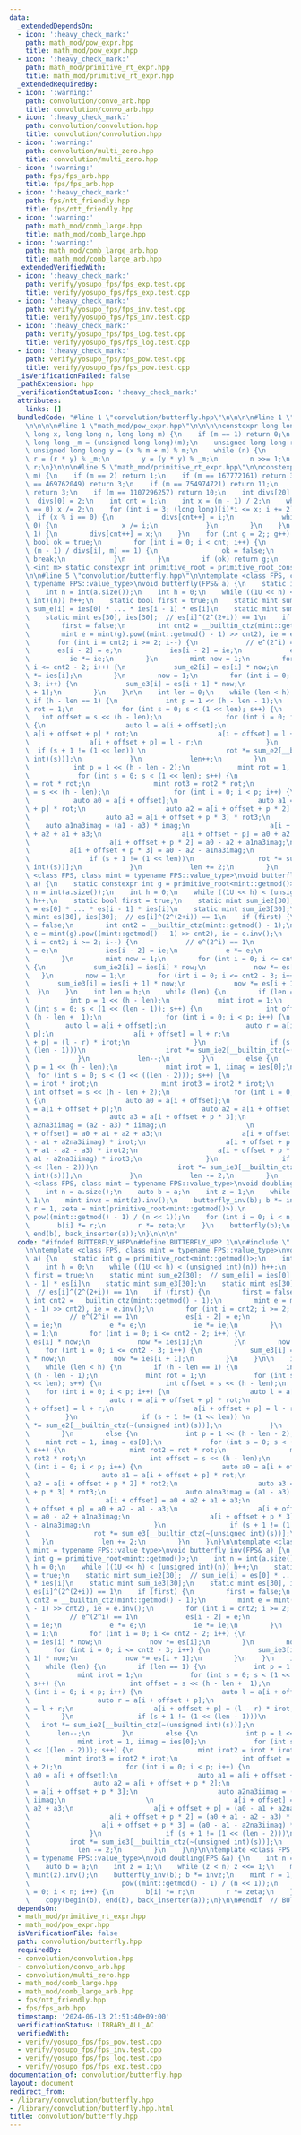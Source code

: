```yaml
---
data:
  _extendedDependsOn:
  - icon: ':heavy_check_mark:'
    path: math_mod/pow_expr.hpp
    title: math_mod/pow_expr.hpp
  - icon: ':heavy_check_mark:'
    path: math_mod/primitive_rt_expr.hpp
    title: math_mod/primitive_rt_expr.hpp
  _extendedRequiredBy:
  - icon: ':warning:'
    path: convolution/convo_arb.hpp
    title: convolution/convo_arb.hpp
  - icon: ':heavy_check_mark:'
    path: convolution/convolution.hpp
    title: convolution/convolution.hpp
  - icon: ':warning:'
    path: convolution/multi_zero.hpp
    title: convolution/multi_zero.hpp
  - icon: ':warning:'
    path: fps/fps_arb.hpp
    title: fps/fps_arb.hpp
  - icon: ':heavy_check_mark:'
    path: fps/ntt_friendly.hpp
    title: fps/ntt_friendly.hpp
  - icon: ':warning:'
    path: math_mod/comb_large.hpp
    title: math_mod/comb_large.hpp
  - icon: ':warning:'
    path: math_mod/comb_large_arb.hpp
    title: math_mod/comb_large_arb.hpp
  _extendedVerifiedWith:
  - icon: ':heavy_check_mark:'
    path: verify/yosupo_fps/fps_exp.test.cpp
    title: verify/yosupo_fps/fps_exp.test.cpp
  - icon: ':heavy_check_mark:'
    path: verify/yosupo_fps/fps_inv.test.cpp
    title: verify/yosupo_fps/fps_inv.test.cpp
  - icon: ':heavy_check_mark:'
    path: verify/yosupo_fps/fps_log.test.cpp
    title: verify/yosupo_fps/fps_log.test.cpp
  - icon: ':heavy_check_mark:'
    path: verify/yosupo_fps/fps_pow.test.cpp
    title: verify/yosupo_fps/fps_pow.test.cpp
  _isVerificationFailed: false
  _pathExtension: hpp
  _verificationStatusIcon: ':heavy_check_mark:'
  attributes:
    links: []
  bundledCode: "#line 1 \"convolution/butterfly.hpp\"\n\n\n\n#line 1 \"math_mod/primitive_rt_expr.hpp\"\
    \n\n\n\n#line 1 \"math_mod/pow_expr.hpp\"\n\n\n\nconstexpr long long pow_mod_constexpr(long\
    \ long x, long long n, long long m) {\n    if (m == 1) return 0;\n    unsigned\
    \ long long _m = (unsigned long long)(m);\n    unsigned long long r = 1;\n   \
    \ unsigned long long y = (x % m + m) % m;\n    while (n) {\n        if (n & 1)\
    \ r = (r * y) % _m;\n        y = (y * y) % _m;\n        n >>= 1;\n    }\n    return\
    \ r;\n}\n\n\n#line 5 \"math_mod/primitive_rt_expr.hpp\"\n\nconstexpr int primitive_root_constexpr(int\
    \ m) {\n    if (m == 2) return 1;\n    if (m == 167772161) return 3;\n    if (m\
    \ == 469762049) return 3;\n    if (m == 754974721) return 11;\n    if (m == 998244353)\
    \ return 3;\n    if (m == 1107296257) return 10;\n    int divs[20] = {}; \n  \
    \  divs[0] = 2;\n    int cnt = 1;\n    int x = (m - 1) / 2;\n    while (x % 2\
    \ == 0) x /= 2;\n    for (int i = 3; (long long)(i)*i <= x; i += 2) {\n      \
    \  if (x % i == 0) {\n            divs[cnt++] = i;\n            while (x % i ==\
    \ 0) {\n                x /= i;\n            }\n        }\n    }\n    if (x >\
    \ 1) {\n        divs[cnt++] = x;\n    }\n    for (int g = 2;; g++) {\n       \
    \ bool ok = true;\n        for (int i = 0; i < cnt; i++) {\n            if (pow_mod_constexpr(g,\
    \ (m - 1) / divs[i], m) == 1) {\n                ok = false;\n               \
    \ break;\n            }\n        }\n        if (ok) return g;\n    }\n}\ntemplate\
    \ <int m> static constexpr int primitive_root = primitive_root_constexpr(m);\n\
    \n\n#line 5 \"convolution/butterfly.hpp\"\n\ntemplate <class FPS, class mint =\
    \ typename FPS::value_type>\nvoid butterfly(FPS& a) {\n    static int g = primitive_root<mint::getmod()>;\n\
    \    int n = int(a.size());\n    int h = 0;\n    while ((1U << h) < (unsigned\
    \ int)(n)) h++;\n    static bool first = true;\n    static mint sum_e2[30];  //\
    \ sum_e[i] = ies[0] * ... * ies[i - 1] * es[i]\n    static mint sum_e3[30];\n\
    \    static mint es[30], ies[30];  // es[i]^(2^(2+i)) == 1\n    if (first) {\n\
    \        first = false;\n        int cnt2 = __builtin_ctz(mint::getmod() - 1);\n\
    \        mint e = mint(g).pow((mint::getmod() - 1) >> cnt2), ie = e.inv();\n \
    \       for (int i = cnt2; i >= 2; i--) {\n            // e^(2^i) == 1\n     \
    \       es[i - 2] = e;\n            ies[i - 2] = ie;\n            e *= e;\n  \
    \          ie *= ie;\n        }\n        mint now = 1;\n        for (int i = 0;\
    \ i <= cnt2 - 2; i++) {\n            sum_e2[i] = es[i] * now;\n            now\
    \ *= ies[i];\n        }\n        now = 1;\n        for (int i = 0; i <= cnt2 -\
    \ 3; i++) {\n            sum_e3[i] = es[i + 1] * now;\n            now *= ies[i\
    \ + 1];\n        }\n    }\n\n    int len = 0;\n    while (len < h) {\n       \
    \ if (h - len == 1) {\n            int p = 1 << (h - len - 1);\n            mint\
    \ rot = 1;\n            for (int s = 0; s < (1 << len); s++) {\n             \
    \   int offset = s << (h - len);\n                for (int i = 0; i < p; i++)\
    \ {\n                    auto l = a[i + offset];\n                    auto r =\
    \ a[i + offset + p] * rot;\n                    a[i + offset] = l + r;\n     \
    \               a[i + offset + p] = l - r;\n                }\n              \
    \  if (s + 1 != (1 << len)) \n                    rot *= sum_e2[__builtin_ctz(~(unsigned\
    \ int)(s))];\n            }\n            len++;\n        }\n        else {\n \
    \           int p = 1 << (h - len - 2);\n            mint rot = 1, imag = es[0];\n\
    \            for (int s = 0; s < (1 << len); s++) {\n                mint rot2\
    \ = rot * rot;\n                mint rot3 = rot2 * rot;\n                int offset\
    \ = s << (h - len);\n                for (int i = 0; i < p; i++) {\n         \
    \           auto a0 = a[i + offset];\n                    auto a1 = a[i + offset\
    \ + p] * rot;\n                    auto a2 = a[i + offset + p * 2] * rot2;\n \
    \                   auto a3 = a[i + offset + p * 3] * rot3;\n                \
    \    auto a1na3imag = (a1 - a3) * imag;\n                    a[i + offset] = a0\
    \ + a2 + a1 + a3;\n                    a[i + offset + p] = a0 + a2 - a1 - a3;\n\
    \                    a[i + offset + p * 2] = a0 - a2 + a1na3imag;\n          \
    \          a[i + offset + p * 3] = a0 - a2 - a1na3imag;\n                }\n \
    \               if (s + 1 != (1 << len))\n                rot *= sum_e3[__builtin_ctz(~(unsigned\
    \ int)(s))];\n            }\n            len += 2;\n        }\n    }\n}\n\ntemplate\
    \ <class FPS, class mint = typename FPS::value_type>\nvoid butterfly_inv(FPS&\
    \ a) {\n    static constexpr int g = primitive_root<mint::getmod()>;\n    int\
    \ n = int(a.size());\n    int h = 0;\n    while ((1U << h) < (unsigned int)(n))\
    \ h++;\n    static bool first = true;\n    static mint sum_ie2[30];  // sum_ie[i]\
    \ = es[0] * ... * es[i - 1] * ies[i]\n    static mint sum_ie3[30];\n    static\
    \ mint es[30], ies[30];  // es[i]^(2^(2+i)) == 1\n    if (first) {\n        first\
    \ = false;\n        int cnt2 = __builtin_ctz(mint::getmod() - 1);\n        mint\
    \ e = mint(g).pow((mint::getmod() - 1) >> cnt2), ie = e.inv();\n        for (int\
    \ i = cnt2; i >= 2; i--) {\n            // e^(2^i) == 1\n            es[i - 2]\
    \ = e;\n            ies[i - 2] = ie;\n            e *= e;\n            ie *= ie;\n\
    \        }\n        mint now = 1;\n        for (int i = 0; i <= cnt2 - 2; i++)\
    \ {\n            sum_ie2[i] = ies[i] * now;\n            now *= es[i];\n     \
    \   }\n        now = 1;\n        for (int i = 0; i <= cnt2 - 3; i++) {\n     \
    \       sum_ie3[i] = ies[i + 1] * now;\n            now *= es[i + 1];\n      \
    \  }\n    }\n    int len = h;\n    while (len) {\n        if (len == 1) {\n  \
    \          int p = 1 << (h - len);\n            mint irot = 1;\n            for\
    \ (int s = 0; s < (1 << (len - 1)); s++) {\n                int offset = s <<\
    \ (h - len +  1);\n                for (int i = 0; i < p; i++) {\n           \
    \         auto l = a[i + offset];\n                    auto r = a[i + offset +\
    \ p];\n                    a[i + offset] = l + r;\n                    a[i + offset\
    \ + p] = (l - r) * irot;\n                }\n                if (s + 1 != (1 <<\
    \ (len - 1)))\n                    irot *= sum_ie2[__builtin_ctz(~(unsigned int)(s))];\n\
    \            }\n            len--;\n        }\n        else {\n            int\
    \ p = 1 << (h - len);\n            mint irot = 1, iimag = ies[0];\n          \
    \  for (int s = 0; s < (1 << ((len - 2))); s++) {\n                mint irot2\
    \ = irot * irot;\n                mint irot3 = irot2 * irot;\n               \
    \ int offset = s << (h - len + 2);\n                for (int i = 0; i < p; i++)\
    \ {\n                    auto a0 = a[i + offset];\n                    auto a1\
    \ = a[i + offset + p];\n                    auto a2 = a[i + offset + p * 2];\n\
    \                    auto a3 = a[i + offset + p * 3];\n                    auto\
    \ a2na3iimag = (a2 - a3) * iimag;\n                    \n                    a[i\
    \ + offset] = a0 + a1 + a2 + a3;\n                    a[i + offset + p] = (a0\
    \ - a1 + a2na3iimag) * irot;\n                    a[i + offset + p * 2] = (a0\
    \ + a1 - a2 - a3) * irot2;\n                    a[i + offset + p * 3] = (a0 -\
    \ a1 - a2na3iimag) * irot3;\n                }\n                if (s + 1 != (1\
    \ << (len - 2)))\n                    irot *= sum_ie3[__builtin_ctz(~(unsigned\
    \ int)(s))];\n            }\n            len -= 2;\n        }\n    }\n}\n\ntemplate\
    \ <class FPS, class mint = typename FPS::value_type>\nvoid doubling(FPS &a) {\n\
    \    int n = a.size();\n    auto b = a;\n    int z = 1;\n    while (z < n) z <<=\
    \ 1;\n    mint invz = mint(z).inv();\n    butterfly_inv(b); b *= invz;\n    mint\
    \ r = 1, zeta = mint(primitive_root<mint::getmod()>).\n                      \
    \ pow((mint::getmod() - 1) / (n << 1));\n    for (int i = 0; i < n; i++) {\n \
    \       b[i] *= r;\n        r *= zeta;\n    }\n    butterfly(b);\n    copy(begin(b),\
    \ end(b), back_inserter(a));\n}\n\n\n"
  code: "#ifndef BUTTERFLY_HPP\n#define BUTTERFLY_HPP 1\n\n#include \"../math_mod/primitive_rt_expr.hpp\"\
    \n\ntemplate <class FPS, class mint = typename FPS::value_type>\nvoid butterfly(FPS&\
    \ a) {\n    static int g = primitive_root<mint::getmod()>;\n    int n = int(a.size());\n\
    \    int h = 0;\n    while ((1U << h) < (unsigned int)(n)) h++;\n    static bool\
    \ first = true;\n    static mint sum_e2[30];  // sum_e[i] = ies[0] * ... * ies[i\
    \ - 1] * es[i]\n    static mint sum_e3[30];\n    static mint es[30], ies[30];\
    \  // es[i]^(2^(2+i)) == 1\n    if (first) {\n        first = false;\n       \
    \ int cnt2 = __builtin_ctz(mint::getmod() - 1);\n        mint e = mint(g).pow((mint::getmod()\
    \ - 1) >> cnt2), ie = e.inv();\n        for (int i = cnt2; i >= 2; i--) {\n  \
    \          // e^(2^i) == 1\n            es[i - 2] = e;\n            ies[i - 2]\
    \ = ie;\n            e *= e;\n            ie *= ie;\n        }\n        mint now\
    \ = 1;\n        for (int i = 0; i <= cnt2 - 2; i++) {\n            sum_e2[i] =\
    \ es[i] * now;\n            now *= ies[i];\n        }\n        now = 1;\n    \
    \    for (int i = 0; i <= cnt2 - 3; i++) {\n            sum_e3[i] = es[i + 1]\
    \ * now;\n            now *= ies[i + 1];\n        }\n    }\n\n    int len = 0;\n\
    \    while (len < h) {\n        if (h - len == 1) {\n            int p = 1 <<\
    \ (h - len - 1);\n            mint rot = 1;\n            for (int s = 0; s < (1\
    \ << len); s++) {\n                int offset = s << (h - len);\n            \
    \    for (int i = 0; i < p; i++) {\n                    auto l = a[i + offset];\n\
    \                    auto r = a[i + offset + p] * rot;\n                    a[i\
    \ + offset] = l + r;\n                    a[i + offset + p] = l - r;\n       \
    \         }\n                if (s + 1 != (1 << len)) \n                    rot\
    \ *= sum_e2[__builtin_ctz(~(unsigned int)(s))];\n            }\n            len++;\n\
    \        }\n        else {\n            int p = 1 << (h - len - 2);\n        \
    \    mint rot = 1, imag = es[0];\n            for (int s = 0; s < (1 << len);\
    \ s++) {\n                mint rot2 = rot * rot;\n                mint rot3 =\
    \ rot2 * rot;\n                int offset = s << (h - len);\n                for\
    \ (int i = 0; i < p; i++) {\n                    auto a0 = a[i + offset];\n  \
    \                  auto a1 = a[i + offset + p] * rot;\n                    auto\
    \ a2 = a[i + offset + p * 2] * rot2;\n                    auto a3 = a[i + offset\
    \ + p * 3] * rot3;\n                    auto a1na3imag = (a1 - a3) * imag;\n \
    \                   a[i + offset] = a0 + a2 + a1 + a3;\n                    a[i\
    \ + offset + p] = a0 + a2 - a1 - a3;\n                    a[i + offset + p * 2]\
    \ = a0 - a2 + a1na3imag;\n                    a[i + offset + p * 3] = a0 - a2\
    \ - a1na3imag;\n                }\n                if (s + 1 != (1 << len))\n\
    \                rot *= sum_e3[__builtin_ctz(~(unsigned int)(s))];\n         \
    \   }\n            len += 2;\n        }\n    }\n}\n\ntemplate <class FPS, class\
    \ mint = typename FPS::value_type>\nvoid butterfly_inv(FPS& a) {\n    static constexpr\
    \ int g = primitive_root<mint::getmod()>;\n    int n = int(a.size());\n    int\
    \ h = 0;\n    while ((1U << h) < (unsigned int)(n)) h++;\n    static bool first\
    \ = true;\n    static mint sum_ie2[30];  // sum_ie[i] = es[0] * ... * es[i - 1]\
    \ * ies[i]\n    static mint sum_ie3[30];\n    static mint es[30], ies[30];  //\
    \ es[i]^(2^(2+i)) == 1\n    if (first) {\n        first = false;\n        int\
    \ cnt2 = __builtin_ctz(mint::getmod() - 1);\n        mint e = mint(g).pow((mint::getmod()\
    \ - 1) >> cnt2), ie = e.inv();\n        for (int i = cnt2; i >= 2; i--) {\n  \
    \          // e^(2^i) == 1\n            es[i - 2] = e;\n            ies[i - 2]\
    \ = ie;\n            e *= e;\n            ie *= ie;\n        }\n        mint now\
    \ = 1;\n        for (int i = 0; i <= cnt2 - 2; i++) {\n            sum_ie2[i]\
    \ = ies[i] * now;\n            now *= es[i];\n        }\n        now = 1;\n  \
    \      for (int i = 0; i <= cnt2 - 3; i++) {\n            sum_ie3[i] = ies[i +\
    \ 1] * now;\n            now *= es[i + 1];\n        }\n    }\n    int len = h;\n\
    \    while (len) {\n        if (len == 1) {\n            int p = 1 << (h - len);\n\
    \            mint irot = 1;\n            for (int s = 0; s < (1 << (len - 1));\
    \ s++) {\n                int offset = s << (h - len +  1);\n                for\
    \ (int i = 0; i < p; i++) {\n                    auto l = a[i + offset];\n   \
    \                 auto r = a[i + offset + p];\n                    a[i + offset]\
    \ = l + r;\n                    a[i + offset + p] = (l - r) * irot;\n        \
    \        }\n                if (s + 1 != (1 << (len - 1)))\n                 \
    \   irot *= sum_ie2[__builtin_ctz(~(unsigned int)(s))];\n            }\n     \
    \       len--;\n        }\n        else {\n            int p = 1 << (h - len);\n\
    \            mint irot = 1, iimag = ies[0];\n            for (int s = 0; s < (1\
    \ << ((len - 2))); s++) {\n                mint irot2 = irot * irot;\n       \
    \         mint irot3 = irot2 * irot;\n                int offset = s << (h - len\
    \ + 2);\n                for (int i = 0; i < p; i++) {\n                    auto\
    \ a0 = a[i + offset];\n                    auto a1 = a[i + offset + p];\n    \
    \                auto a2 = a[i + offset + p * 2];\n                    auto a3\
    \ = a[i + offset + p * 3];\n                    auto a2na3iimag = (a2 - a3) *\
    \ iimag;\n                    \n                    a[i + offset] = a0 + a1 +\
    \ a2 + a3;\n                    a[i + offset + p] = (a0 - a1 + a2na3iimag) * irot;\n\
    \                    a[i + offset + p * 2] = (a0 + a1 - a2 - a3) * irot2;\n  \
    \                  a[i + offset + p * 3] = (a0 - a1 - a2na3iimag) * irot3;\n \
    \               }\n                if (s + 1 != (1 << (len - 2)))\n          \
    \          irot *= sum_ie3[__builtin_ctz(~(unsigned int)(s))];\n            }\n\
    \            len -= 2;\n        }\n    }\n}\n\ntemplate <class FPS, class mint\
    \ = typename FPS::value_type>\nvoid doubling(FPS &a) {\n    int n = a.size();\n\
    \    auto b = a;\n    int z = 1;\n    while (z < n) z <<= 1;\n    mint invz =\
    \ mint(z).inv();\n    butterfly_inv(b); b *= invz;\n    mint r = 1, zeta = mint(primitive_root<mint::getmod()>).\n\
    \                       pow((mint::getmod() - 1) / (n << 1));\n    for (int i\
    \ = 0; i < n; i++) {\n        b[i] *= r;\n        r *= zeta;\n    }\n    butterfly(b);\n\
    \    copy(begin(b), end(b), back_inserter(a));\n}\n\n#endif  // BUTTERFLY_HPP\n"
  dependsOn:
  - math_mod/primitive_rt_expr.hpp
  - math_mod/pow_expr.hpp
  isVerificationFile: false
  path: convolution/butterfly.hpp
  requiredBy:
  - convolution/convolution.hpp
  - convolution/convo_arb.hpp
  - convolution/multi_zero.hpp
  - math_mod/comb_large.hpp
  - math_mod/comb_large_arb.hpp
  - fps/ntt_friendly.hpp
  - fps/fps_arb.hpp
  timestamp: '2024-06-13 21:51:40+09:00'
  verificationStatus: LIBRARY_ALL_AC
  verifiedWith:
  - verify/yosupo_fps/fps_pow.test.cpp
  - verify/yosupo_fps/fps_inv.test.cpp
  - verify/yosupo_fps/fps_log.test.cpp
  - verify/yosupo_fps/fps_exp.test.cpp
documentation_of: convolution/butterfly.hpp
layout: document
redirect_from:
- /library/convolution/butterfly.hpp
- /library/convolution/butterfly.hpp.html
title: convolution/butterfly.hpp
---
```

